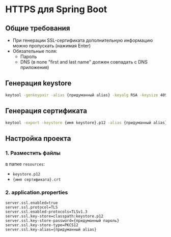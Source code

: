 # HTTPS для Spring Boot

## Общие требования
- При генерации SSL-сертификата дополнительную информацию можно пропускать (нажимая Enter)
- Обязательные поля:
  - Пароль
  - DNS (в поле "first and last name" должен совпадать с DNS приложения)


## Генерация keystore
```bash
keytool -genkeypair -alias {придуманный alias} -keyalg RSA -keysize 4096 -storetype PKCS12 -keystore {имя keystore}.p12 -validity 3650 -storepass {придуманный пароль}
```

## Генерация сертификата
```bash
keytool -export -keystore {имя keystore}.p12 -alias {придуманный alias} -file {имя сертификата}.crt
```

## Настройка проекта

### 1. Разместить файлы
в папке `resources`:
   - `keystore.p12`
   - `{имя сертификата}.crt`

### 2. application.properties
```properties
server.ssl.enabled=true
server.ssl.protocol=TLS
server.ssl.enabled-protocols=TLSv1.3
server.ssl.key-store=classpath:keystore.p12
server.ssl.key-store-password={придуманный пароль}
server.ssl.key-store-type=PKCS12
server.ssl.key-alias={придуманный alias}
```
